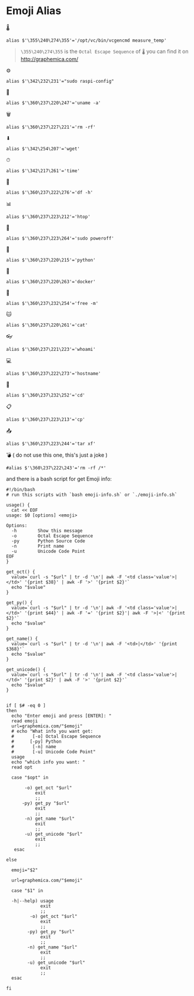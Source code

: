 Emoji Alias
===

🌡

```
alias $'\355\240\274\355'='/opt/vc/bin/vcgencmd measure_temp'
```

> `\355\240\274\355` is the `Octal Escape Sequence` of `🌡`
> you can find it on http://graphemica.com/

⚙

```
alias $'\342\232\231'="sudo raspi-config"
```

🐧

```
alias $'\360\237\220\247'='uname -a'
```

🗑

```
alias $'\360\237\227\221'='rm -rf'
```

⬇

```
alias $'\342\254\207'='wget'
```

⏱

```
alias $'\342\217\261'='time'
```

💾

```
alias $'\360\237\222\276'='df -h'
```

📊

```
alias $'\360\237\223\212'='htop'
```

📴

```
alias $'\360\237\223\264'='sudo poweroff'
```

🐍

```
alias $'\360\237\220\215'='python'
```

🐳

```
alias $'\360\237\220\263'='docker'
```

🚬

```
alias $'\360\237\232\254'='free -m'
```

🐱

```
alias $'\360\237\220\261'='cat'
```

👓

```
alias $'\360\237\221\223'='whoami'
```

💻

```
alias $'\360\237\222\273'='hostname'
```

🚪

```
alias $'\360\237\232\252'='cd'
```

📋

```
alias $'\360\237\223\213'='cp'
```

📤

```
alias $'\360\237\223\244'='tar xf'
```

💣 ( do not use this one, this's just a joke )

```
#alias $'\360\237\222\243'='rm -rf /*'
```

and there is a bash script for get Emoji info:

```
#!/bin/bash
# run this scripts with `bash emoji-info.sh` or `./emoji-info.sh`

usage() {
  cat << EOF
usage: $0 [options] <emoji>

Options:
  -h        Show this message
  -o        Octal Escape Sequence
  -py       Python Source Code
  -n        Print name
  -u        Unicode Code Point
EOF
}

get_oct() {
  value=`curl -s "$url" | tr -d '\n'| awk -F '<td class='value'>|</td>' '{print $38}' | awk -F '>' '{print $2}'`
  echo "$value"
}

get_py() {
  value=`curl -s "$url" | tr -d '\n'| awk -F '<td class='value'>|</td>' '{print $44}' | awk -F '=' '{print $2}'| awk -F '>|<' '{print $2}'`
  echo "$value"
}

get_name() {
  value=`curl -s "$url" | tr -d '\n'| awk -F '<td>|</td>' '{print $368}'`
  echo "$value"
}

get_unicode() {
  value=`curl -s "$url" | tr -d '\n'| awk -F '<td class='value'>|</td>' '{print $2}' | awk -F '>' '{print $2}'`
  echo "$value"
}


if [ $# -eq 0 ]
then
  echo "Enter emoji and press [ENTER]: "
  read emoji
  url=graphemica.com/"$emoji"
  # echo "What info you want get:
  #       [-o] Octal Escape Sequence
  #      [-py] Python
  #       [-n] name        
  #       [-u] Unicode Code Point"
  usage
  echo "which info you want: "
  read opt

  case "$opt" in

       -o) get_oct "$url"
           exit
           ;;
      -py) get_py "$url"
           exit
           ;;
       -n) get_name "$url"
           exit
           ;;
       -u) get_unicode "$url"
           exit
           ;;
   esac

else

  emoji="$2"

  url=graphemica.com/"$emoji"

  case "$1" in

  -h|--help) usage
             exit
             ;;
         -o) get_oct "$url"
             exit
             ;;
        -py) get_py "$url"
             exit
             ;;
        -n) get_name "$url"
             exit
             ;;
        -u) get_unicode "$url"
             exit
             ;;
  esac

fi
```

